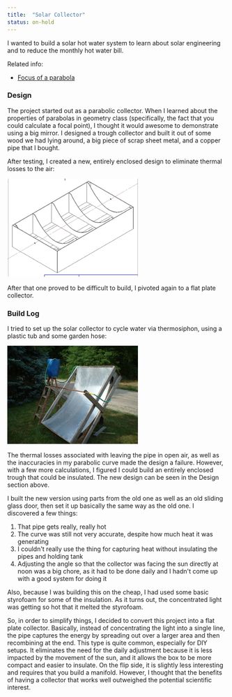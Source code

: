 ```yaml
---
title:  "Solar Collector"
status: on-hold
---
```


I wanted to build a solar hot water system to learn about solar engineering and to reduce the monthly hot water bill.

Related info:

* [Focus of a parabola](http://www.mathwords.com/f/focus_parabola.htm)

### Design
The project started out as a parabolic collector. When I learned about the properties of parabolas in geometry class (specifically, the fact that you could calculate a focal point), I thought it would awesome to demonstrate using a big mirror. I designed a trough collector and built it out of some wood we had lying around, a big piece of scrap sheet metal, and a copper pipe that I bought.

After testing, I created a new, entirely enclosed design to eliminate thermal losses to the air:

![](/pictures/CADTrough.png)

After that one proved to be difficult to build, I pivoted again to a flat plate collector.

### Build Log
I tried to set up the solar collector to cycle water via thermosiphon, using a plastic tub and some garden hose:

![](/pictures/TroughProto1.png)

The thermal losses associated with leaving the pipe in open air, as well as the inaccuracies in my parabolic curve made the design a failure. However, with a few more calculations, I figured I could build an entirely enclosed trough that could be insulated. The new design can be seen in the Design section above.

I built the new version using parts from the old one as well as an old sliding glass door, then set it up basically the same way as the old one. I discovered a few things:

1. That pipe gets really, really hot
2. The curve was still not very accurate, despite how much heat it was generating
3. I couldn\'t really use the thing for capturing heat without insulating the pipes and holding tank
4. Adjusting the angle so that the collector was facing the sun directly at noon was a big chore, as it had to be done daily and I hadn\'t come up with a good system for doing it

Also, because I was building this on the cheap, I had used some basic styrofoam for some of the insulation. As it turns out, the concentrated light was getting so hot that it melted the styrofoam.

So, in order to simplify things, I decided to convert this project into a flat plate collector. Basically, instead of concentrating the light into a single line, the pipe captures the energy by spreading out over a larger area and then recombining at the end. This type is quite common, especially for DIY setups. It eliminates the need for the daily adjustment because it is less impacted by the movement of the sun, and it allows the box to be more compact and easier to insulate. On the flip side, it is slightly less interesting and requires that you build a manifold. However, I thought that the benefits of having a collector that works well outweighed the potential scientific interest.
